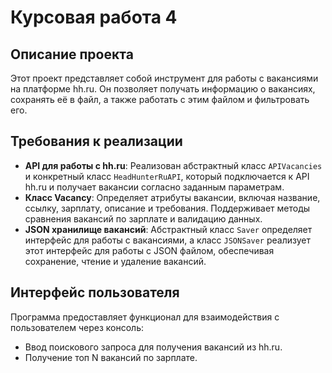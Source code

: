 # Курсовая работа 4
## Описание проекта

Этот проект представляет собой инструмент для работы с вакансиями на платформе hh.ru. Он позволяет получать информацию о вакансиях, сохранять её в файл, а также работать с этим файлом и фильтровать его.
## Требования к реализации

- **API для работы с hh.ru**: Реализован абстрактный класс `APIVacancies` и конкретный класс `HeadHunterRuAPI`, который подключается к API hh.ru и получает вакансии согласно заданным параметрам.
- **Класс Vacancy**: Определяет атрибуты вакансии, включая название, ссылку, зарплату, описание и требования. Поддерживает методы сравнения вакансий по зарплате и валидацию данных.
- **JSON хранилище вакансий**: Абстрактный класс `Saver` определяет интерфейс для работы с вакансиями, а класс `JSONSaver` реализует этот интерфейс для работы с JSON файлом, обеспечивая сохранение, чтение и удаление вакансий.

## Интерфейс пользователя

Программа предоставляет функционал для взаимодействия с пользователем через консоль:

- Ввод поискового запроса для получения вакансий из hh.ru.
- Получение топ N вакансий по зарплате.

